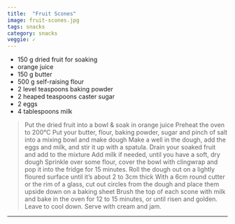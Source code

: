 ```yaml
---
title:  "Fruit Scones"
image: fruit-scones.jpg
tags: snacks
category: snacks
veggie: ✓
---
```


* 150 g dried fruit for soaking
* orange juice
* 150 g  butter
* 500 g self-raising flour
* 2 level teaspoons baking powder
* 2 heaped teaspoons caster sugar
* 2 eggs
* 4 tablespoons milk


> Put the dried fruit into a bowl & soak in orange juice
> Preheat the oven to 200°C
> Put your butter, flour, baking powder, sugar and pinch of salt into a mixing bowl and make dough
> Make a well in the dough, add the eggs and milk, and stir it up with a spatula.
> Drain your soaked fruit and add to the mixture
> Add milk if needed, until you have a soft, dry dough
> Sprinkle over some flour, cover the bowl with clingwrap and pop it into the fridge for 15 minutes.
> Roll the dough out on a lightly floured surface until it’s about 2 to 3cm thick
> With a 6cm round cutter or the rim of a glass, cut out circles from the dough and place them upside down on a baking sheet
> Brush the top of each scone with milk and bake in the oven for 12 to 15 minutes, or until risen and golden.
> Leave to cool down.
> Serve with cream and jam.

---
